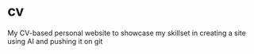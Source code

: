 # cv
My CV-based personal website to showcase my skillset in creating a site using AI and pushing it on git
